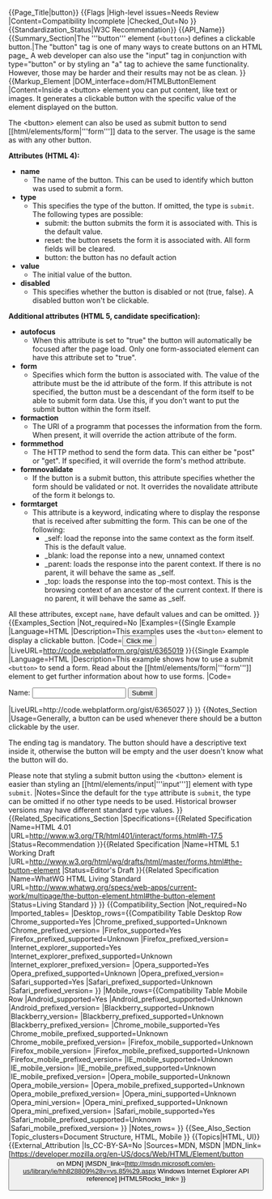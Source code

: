 {{Page_Title|button}}
{{Flags
|High-level issues=Needs Review
|Content=Compatibility Incomplete
|Checked_Out=No
}}
{{Standardization_Status|W3C Recommendation}}
{{API_Name}}
{{Summary_Section|The '''button''' element (<code>&lt;button&gt;</code>) defines a clickable button.|The "button" tag is one of many ways to create buttons on an HTML page_ A web developer can also use the "input" tag in conjunction with type="button" or by styling an "a" tag to achieve the same functionality. However, those may be harder and their results may not be as clean.
}}
{{Markup_Element
|DOM_interface=dom/HTMLButtonElement
|Content=Inside a &lt;button&gt; element you can put content, like text or images. It generates a clickable button with the specific value of the element displayed on the button.

The &lt;button&gt; element can also be used as submit button to send [[html/elements/form|'''form''']] data to the server. The usage is the same as with any other button.

<b>Attributes (HTML 4):</b>
<ul>
<li><b>name</b>
<ul>
<li>The name of the button. This can be used to identify which button was used to submit a form.</li>
</ul>
</li>
<li><b>type</b>
<ul>
<li>This specifies the type of the button. If omitted, the type is <code>submit</code>. The following types are possible:
<ul>
<li>submit: the button submits the form it is associated with. This is the default value.</li>
<li>reset: the button resets the form it is associated with. All form fields will be cleared.</li>
<li>button: the button has no default action</li> 
</ul>
</li>
</ul>
</li>
<li><b>value</b>
<ul>
<li>The initial value of the button.</li>
</ul>
</li>
<li><b>disabled</b>
<ul>
<li>This specifies whether the button is disabled or not (true, false). A disabled button won't be clickable.</li>
</ul>
</li>
</ul>

<b>Additional attributes (HTML 5, candidate specification):</b>
<ul>
<li><b>autofocus</b>
<ul>
<li>When this attribute is set to "true" the button will automatically be focused after the page load. Only one form-associated element can have this attribute set to "true".</li>
</ul>
</li>
<li><b>form</b>
<ul>
<li>Specifies which form the button is associated with. The value of the attribute must be the id attribute of the form. If this attribute is not specified, the button must be a descendant of the form itself to be able to submit form data. Use this, if you don't want to put the submit button within the form itself.</li>
</ul>
</li>
<li><b>formaction</b>
<ul>
<li>The URI of a programm that pocesses the information from the form. When present, it will override the action attribute of the form.</li>
</ul>
</li>
<li><b>formmethod</b>
<ul>
<li>The HTTP method to send the form data. This can either be "post" or "get". If specified, it will override the form's method attribute.</li>
</ul>
</li>
<li><b>formnovalidate</b>
<ul>
<li>If the button is a submit button, this attribute specifies whether the form should be validated or not. It overrides the novalidate attribute of the form it belongs to.</li>
</ul>
</li>
<li><b>formtarget</b>
<ul>
<li>This attribute is a keyword, indicating where to display the response that is received after submitting the form. This can be one of the following:
<ul>
<li>_self: load the reponse into the same context as the form itself. This is the default value.</li>
<li>_blank: load the reponse into a new, unnamed context</li>
<li>_parent: loads the response into the parent context. If there is no parent, it will behave the same as _self.</li>
<li>_top: loads the response into the top-most context. This is the browsing context of an ancestor of the current context. If there is no parent, it will behave the same as _self.</li>
</ul>
</li>
</ul>
</li>
</ul>

All these attributes, except <code>name</code>, have default values and can be omitted.
}}
{{Examples_Section
|Not_required=No
|Examples={{Single Example
|Language=HTML
|Description=This examples uses the <code>&lt;button&gt;</code> element to display a clickable button.
|Code=<button name="button">Click me</button>
|LiveURL=http://code.webplatform.org/gist/6365019
}}{{Single Example
|Language=HTML
|Description=This example shows how to use a submit <code>&lt;button&gt;</code> to send a form. Read about the [[html/elements/form|'''form''']] element to get further information about how to use forms.
|Code=<form action="fileOnTheServerWhichHandlesTheNewData.php">
  <label for="name">Name:</label>
  <input id="name" type="text" name="user_name">
  <button name="submitbutton">Submit</button>
</form>
|LiveURL=http://code.webplatform.org/gist/6365027
}}
}}
{{Notes_Section
|Usage=Generally, a button can be used whenever there should be a button clickable by the user. 

The ending tag is mandatory. The button should have a descriptive text inside it, otherwise the button will be empty and the user doesn't know what the button will do.

Please note that styling a submit button using the &lt;button&gt; element is easier than styling an [[html/elements/input|'''input''']] element with type <code>submit</code>.
|Notes=Since the default for the <code>type</code> attribute is <code>submit</code>, the type can be omitted if no other type needs to be used. Historical browser versions may have different standard <code>type</code> values.
}}
{{Related_Specifications_Section
|Specifications={{Related Specification
|Name=HTML 4.01
|URL=http://www.w3.org/TR/html401/interact/forms.html#h-17.5
|Status=Recommendation
}}{{Related Specification
|Name=HTML 5.1 Working Draft
|URL=http://www.w3.org/html/wg/drafts/html/master/forms.html#the-button-element
|Status=Editor's Draft
}}{{Related Specification
|Name=WhatWG HTML Living Standard
|URL=http://www.whatwg.org/specs/web-apps/current-work/multipage/the-button-element.html#the-button-element
|Status=Living Standard
}}
}}
{{Compatibility_Section
|Not_required=No
|Imported_tables=
|Desktop_rows={{Compatibility Table Desktop Row
|Chrome_supported=Yes
|Chrome_prefixed_supported=Unknown
|Chrome_prefixed_version=
|Firefox_supported=Yes
|Firefox_prefixed_supported=Unknown
|Firefox_prefixed_version=
|Internet_explorer_supported=Yes
|Internet_explorer_prefixed_supported=Unknown
|Internet_explorer_prefixed_version=
|Opera_supported=Yes
|Opera_prefixed_supported=Unknown
|Opera_prefixed_version=
|Safari_supported=Yes
|Safari_prefixed_supported=Unknown
|Safari_prefixed_version=
}}
|Mobile_rows={{Compatibility Table Mobile Row
|Android_supported=Yes
|Android_prefixed_supported=Unknown
|Android_prefixed_version=
|Blackberry_supported=Unknown
|Blackberry_version=
|Blackberry_prefixed_supported=Unknown
|Blackberry_prefixed_version=
|Chrome_mobile_supported=Yes
|Chrome_mobile_prefixed_supported=Unknown
|Chrome_mobile_prefixed_version=
|Firefox_mobile_supported=Unknown
|Firefox_mobile_version=
|Firefox_mobile_prefixed_supported=Unknown
|Firefox_mobile_prefixed_version=
|IE_mobile_supported=Unknown
|IE_mobile_version=
|IE_mobile_prefixed_supported=Unknown
|IE_mobile_prefixed_version=
|Opera_mobile_supported=Unknown
|Opera_mobile_version=
|Opera_mobile_prefixed_supported=Unknown
|Opera_mobile_prefixed_version=
|Opera_mini_supported=Unknown
|Opera_mini_version=
|Opera_mini_prefixed_supported=Unknown
|Opera_mini_prefixed_version=
|Safari_mobile_supported=Yes
|Safari_mobile_prefixed_supported=Unknown
|Safari_mobile_prefixed_version=
}}
|Notes_rows=
}}
{{See_Also_Section
|Topic_clusters=Document Structure, HTML, Mobile
}}
{{Topics|HTML, UI}}
{{External_Attribution
|Is_CC-BY-SA=No
|Sources=MDN, MSDN
|MDN_link=[https://developer.mozilla.org/en-US/docs/Web/HTML/Element/button <button> on MDN]
|MSDN_link=[http://msdn.microsoft.com/en-us/library/ie/hh828809%28v=vs.85%29.aspx Windows Internet Explorer API reference]
|HTML5Rocks_link=
}}